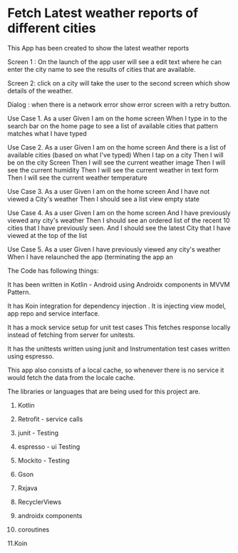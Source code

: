 
# Fetch Latest weather reports of different cities

This App has been created to show the latest weather reports

Screen 1 : On the launch of the app user will see a edit text where he can enter the city name to see the results of cities that are available.

Screen 2: click on a city will take the user to the second screen which show details of the weather.

Dialog : when there is a network error show error screen with a retry button.

Use Case 1.
As a user Given I am on the home screen When I type in to the search bar on the home page to see a list of available cities that pattern matches what I have typed

Use Case 2.
As a user Given I am on the home screen And there is a list of available cities (based on what I've
typed) When I tap on a city Then I will be on the city Screen Then I will see the current weather
image Then I will see the current humidity Then I will see the current weather in text form Then I will
see the current weather temperature

Use Case 3.
As a user Given I am on the home screen And I have not viewed a City's weather Then I should see a
list view empty state

Use Case 4.
As a user Given I am on the home screen
And I have previously viewed any city's weather Then I should see an ordered list of the recent 10
cities that I have previously seen. And I should see the latest City that I have viewed at the top of the
list

Use Case 5.
As a user Given I have previously viewed any city's weather When I have relaunched the app
(terminating the app an





The Code has following things:

It has been written in Kotlin - Android using Androidx components in MVVM Pattern.

It has Koin integration for dependency injection . It is injecting view model, app repo and service interface.

It has a mock service setup for unit test cases This fetches response locally instead of fetching from server for unitests.

It has the unittests written using junit and Instrumentation test cases written using espresso.



This app also consists of a local cache, so whenever there is no service it would fetch the data from the locale cache.



The libraries or languages that are being used for this project are.

1. Kotlin

2. Retrofit - service calls

3. junit - Testing

4. espresso - ui Testing

5. Mockito - Testing

6. Gson

7. Rxjava

8. RecyclerViews

9. androidx components

10. coroutines

11.Koin
